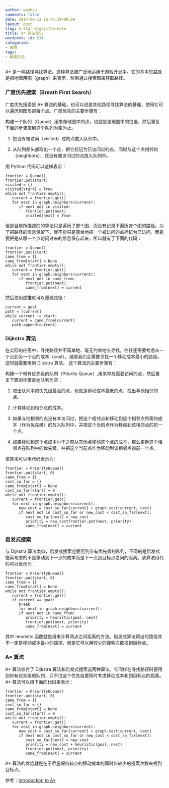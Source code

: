 ```yaml
---
author: wuzhou
comments: false
date: 2014-09-12 15:45:39+00:00
layout: post
slug: a-star-algorithm-note
title: A* 算法笔记
wordpress_id: 211
categories:
- 编程
tags:
- 编程方法
---
```


A* 是一种路径寻找算法。这种算法被广泛地运用于游戏开发中。它的基本思路就是把地图用图（graph）来表示，然后通过搜索图来获取路径。


### 广度优先搜索（Breath First Search）


广度优先搜索是 A* 算法的基础，也可以说是其他路径寻找算法的基础，使用它可以遍历到图形的每个点。广度优先的主要步骤有：

构建一个队列（Queue）用来存储图中的点，也就是是地图中的位置，然后重复下面的步骤直到这个队列为空为止。



	
  1. 把没有被访问（visited）过的点放入队列中。

	
  2. 从队列都头部取出一个点，把它标记为已访问过的点，同时与这个点相邻的（neighbors）、还没有被访问过的点放入队列中。


用 Python 代码可以这样表示：

    
    frontier = Queue()
    frontier.put(start)
    visited = {}
    visited[start] = True
    while not frontier.empty():
       current = frontier.get()
       for next in graph.neighbors(current):
          if next not in visited:
             frontier.put(next)
             visited[next] = True


但是目前所描述的的算法只是遍历了整个图，而没有记录下遍历这个图的路径。为了把路径的信息保留下，就不能只是简单地把一个被访问的点标记为已访问，而是要把是从哪一个点访问过来的信息保存起来，所以就有了下面的代码：

    
    frontier = Queue()
    frontier.put(start)
    came_from = {}
    came_from[start] = None
    while not frontier.empty():
       current = frontier.get()
       for next in graph.neighbors(current):
          if next not in came_from:
             frontier.put(next)
             came_from[next] = current


然后使用逆推就可以重建路径：

    
    current = goal
    path = [current]
    while current != start:
       current = came_from[current]
       path.append(current)




### Dijkstra 算法


在实际的应用中，寻找路径并不简单地、毫无约束地去寻找，往往还需要考虑从一个点到另一个点的成本（cost）。通常我们会需要寻找一个移动成本最小的路径。这时就需要用到 Dijkstra 算法。 这个算法的主要步骤有：

构建一个带有优先级的队列（Priority Queue）,用来存放需要访问的点，然后重复下面的步骤直达队列为空：



	
  1. 取出队列中的优先级最高的点，也就是移动成本最低的点，找出与他相邻的点。

	
  2. 计算移动到相邻点的成本。

	
  3. 如果与他相邻的点没有本访问过，把这个相邻点和移动到这个相邻点所需的成本（作为优先级）的放入队列中，并把这个当前点作为移动到该相邻点的前一个点。

	
  4. 如果移动到这个点成本小于之前从其他点移动这个点的成本，那么更新这个相邻点在队列中的优先级，并把这个当前点作为移动到该相邻点的前一个点。




该算法可以用代码表示为:



    
    frontier = PriorityQueue()
    frontier.put(start, 0)
    came_from = {}
    cost_so_far = {}
    came_from[start] = None
    cost_so_far[start] = 0
    while not frontier.empty():
       current = frontier.get()
       for next in graph.neighbors(current):
          new_cost = cost_so_far[current] + graph.cost(current, next)
          if next not in cost_so_far or new_cost < cost_so_far[next]:
             cost_so_far[next] = new_cost
             priority = new_costfrontier.put(next, priority)
             came_from[next] = current




### 启发式搜索


与 Dijkstra 算法类似，启发式搜索也要用到带有优先级的队列，不同的是启发式搜索考虑的不是移动到下一点的成本而是下一点到目标点之间的距离。该算法用代码可以表示为：

    
    frontier = PriorityQueue()
    frontier.put(start, 0)
    came_from = {}
    came_from[start] = None
    while not frontier.empty():
       current = frontier.get()
       if current == goal:
          break
          for next in graph.neighbors(current):
          if next not in came_from:
             priority = heuristic(goal, next)
             frontier.put(next, priority)
             came_from[next] = current


其中 heuristic 函数就是用来计算两点之间距离的方法。启发式算法得出的路径并不一定是移动成本最小的路径，但是它可以用较少的搜索次数找到目标点。


### A* 算法


A* 算法综合了 Dijkstra 算法和启发式搜索这两种算法。它同样在寻找路径时要用到带有优先级的队列，只不过这个优先级要同时考虑移动成本和到目标点的距离。A* 算法可以用下面的代码来表示：

    
    frontier = PriorityQueue()
    frontier.put(start, 0)
    came_from = {}
    cost_so_far = {}
    came_from[start] = None
    cost_so_far[start] = 0
    while not frontier.empty():
       current = frontier.get()
       for next in graph.neighbors(current):
          new_cost = cost_so_far[current] + graph.cost(current, next)
          if next not in cost_so_far or new_cost < cost_so_far[next]:
             cost_so_far[next] = new_cost
             priority = new_cost + heuristic(goal, next)
             frontier.put(next, priority)
             came_from[next] = current


A* 算法的优势就是在于尽量保持较小的移动成本的同时以较少的搜索次数来找到目标点。

参考：[Introduction to A*](http://www.redblobgames.com/pathfinding/a-star/introduction.html)
